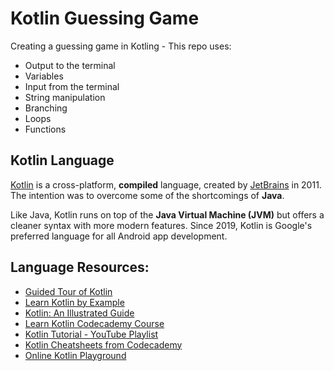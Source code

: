 # Kotlin Guessing Game

Creating a guessing game in Kotling - This repo uses:

- Output to the terminal
- Variables
- Input from the terminal
- String manipulation
- Branching
- Loops
- Functions

## Kotlin Language

[Kotlin](https://kotlinlang.org/) is a cross-platform, **compiled** language, created by [JetBrains](https://www.jetbrains.com/) in 2011. The intention was to overcome some of the shortcomings of **Java**.

Like Java, Kotlin runs on top of the **Java Virtual Machine (JVM)** but offers a cleaner syntax with more modern features. Since 2019, Kotlin is Google's preferred language for all Android app development.

## Language Resources:

- [Guided Tour of Kotlin](https://kotlinlang.org/docs/kotlin-tour-hello-world.html)
- [Learn Kotlin by Example](https://play.kotlinlang.org/byExample/overview)
- [Kotlin: An Illustrated Guide](https://typealias.com/start/)
- [Learn Kotlin Codecademy Course](https://www.codecademy.com/learn/learn-kotlin)
- [Kotlin Tutorial - YouTube Playlist](https://www.youtube.com/playlist?app=desktop&list=PLEPZdzLLJH95CnKw-StVhMcwo7MIkXu4x)
- [Kotlin Cheatsheets from Codecademy](https://www.codecademy.com/resources/cheatsheets/language/kotlin)
- [Online Kotlin Playground](https://play.kotlinlang.org/)

